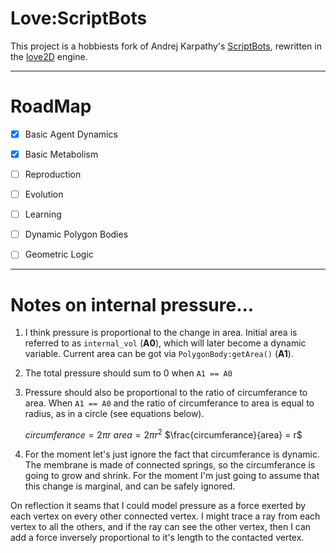 # Love:ScriptBots

This project is a hobbiests fork of Andrej Karpathy's [ScriptBots], rewritten
in the [love2D] engine.

--------------------------------------------------------------------------------

# RoadMap

* [x] Basic Agent Dynamics
* [x] Basic Metabolism
* [ ] Reproduction
* [ ] Evolution
* [ ] Learning

* [ ] Dynamic Polygon Bodies
* [ ] Geometric Logic

[ScriptBots]:(https://github.com/Ramblurr/scriptbots)
[love2d]:(https://love2d.org/)

--------------------------------------------------------------------------------

# Notes on internal pressure...

1. I think pressure is proportional to the change in area. Initial area is
   referred to as `internal_vol` (**A0**), which will later become a dynamic
   variable. Current area can be got via `PolygonBody:getArea()` (**A1**).

2. The total pressure should sum to 0 when `A1 == A0`

3. Pressure should also be proportional to the ratio of circumferance to area.
   When `A1 == A0` and the ratio of circumferance to area is equal to radius,
   as in a circle (see equations below).

   $circumferance = 2\pi{}r$
   $area = 2\pi{}r^2$
   $\frac{circumferance}{area}  = r$

4. For the moment let's just ignore the fact that circumferance is dynamic. The
   membrane is made of connected springs, so the circumferance is going to grow
   and shrink. For the moment I'm just going to assume that this change is
   marginal, and can be safely ignored.

On reflection it seams that I could model pressure as a force exerted by each
vertex on every other connected vertex. I might trace a ray from each vertex to
all the others, and if the ray can see the other vertex, then I can add a force
inversely proportional to it's length to the contacted vertex.
